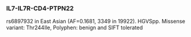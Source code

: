 
### IL7-IL7R-CD4-PTPN22

rs6897932 in East Asian (AF=0.1681, 3349	in 19922). HGVSpp. Missense variant: Thr244Ile, Polyphen: benign and SIFT tolerated
